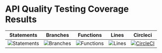 # API Quality Testing Coverage Results
| Statements | Branches | Functions | Lines | Circleci |
| ------------------------------------------------------------------------------------------ | -------------------------------------------------------------------------------------- | ----------------------------------------------------------------------------------- | -------------------------------------------------------------------------------- | ----------------------------------------------------------------------------------- |
| ![Statements](https://img.shields.io/badge/statements-91.93%25-brightgreen.svg?style=flat) | ![Branches](https://img.shields.io/badge/branches-70.58%25-red.svg?style=flat) | ![Functions](https://img.shields.io/badge/functions-90.9%25-brightgreen.svg?style=flat) | ![Lines](https://img.shields.io/badge/lines-92.91%25-brightgreen.svg?style=flat) | [![CircleCI](https://circleci.com/gh/kalisaNkevin/Portfolio-API/tree/main.svg?style=svg)](https://circleci.com/gh/kalisaNkevin/Portfolio-API/tree/main) |

